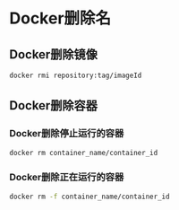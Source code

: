 # Docker删除名



## Docker删除镜像

```sh
docker rmi repository:tag/imageId
```

## Docker删除容器

### Docker删除停止运行的容器

```sh
docker rm container_name/container_id
```

### Docker删除正在运行的容器

```sh
docker rm -f container_name/container_id
```

